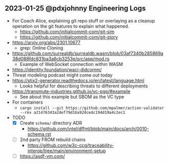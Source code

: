 ## 2023-01-25 @pdxjohnny Engineering Logs

- For Coach Alice, explaining git repo stuff or overlaying as a cleanup operation on the git features to explain what happened.
  - https://github.com/initialcommit-com/git-sim
  - https://github.com/initialcommit-com/git-story
- https://arxiv.org/abs/2301.10677
  - grep: Online Cloning
- https://github.com/surrealdb/surrealdb.wasm/blob/03af7340b285869a38d088fdc831ba3a6cb3253e/src/app/mod.rs
  - Example of WebSocket connection within WASM
- https://identity.foundation/waci-didcomm/
- Threat modeling podcast might come out today
- https://stix2-generator.readthedocs.io/en/latest/language.html
  - Looks helpful for describing threats to different deployments
- https://transmute-industries.github.io/vc-pgp/#example
  - See about this example but SBOM as the VC type
- For containers
  - `cargo install --git https://github.com/mpalmer/action-validator --rev a21476343a2def79d16a924cedc194d19a4c2ec1`
- TODO
  - [x] Create `schema/` directory ADR
    - https://github.com/intel/dffml/blob/main/docs/arch/0010-schema.rst
  - [ ] 2nd party FROM rebuild chains
    - https://github.com/w3c-ccg/traceability-interop/tree/main/environment-setup
  - [ ] https://asdf-vm.com/